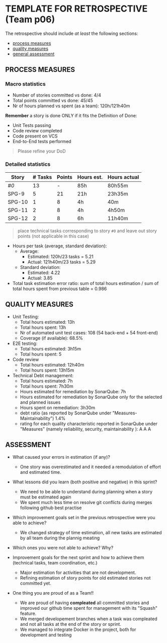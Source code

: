 # TEMPLATE FOR RETROSPECTIVE (Team p06)

The retrospective should include _at least_ the following
sections:

- [process measures](#process-measures)
- [quality measures](#quality-measures)
- [general assessment](#assessment)

## PROCESS MEASURES

### Macro statistics

- Number of stories committed vs done: 4/4
- Total points committed vs done: 45/45
- Nr of hours planned vs spent (as a team): 120h/121h40m

**Remember** a story is done ONLY if it fits the Definition of Done:

- Unit Tests passing
- Code review completed
- Code present on VCS
- End-to-End tests performed

> Please refine your DoD

### Detailed statistics

| Story  | # Tasks | Points | Hours est. | Hours actual |
| ------ | ------- | ------ | ---------- | ------------ |
| _#0_   | 13      | -      | 85h        | 80h55m       |
| SPG-9  | 5       | 21     | 21h        | 23h35m       |
| SPG-10 | 1       | 8      | 4h         | 40m          |
| SPG-11 | 2       | 8      | 4h         | 4h50m        |
| SPG-12 | 2       | 8      | 6h         | 11h40m       |

> place technical tasks corresponding to story `#0` and leave out story points (not applicable in this case)

- Hours per task (average, standard deviation):
  - Average:
    - Estimated: 120h/23 tasks = 5.21
    - Actual: 121h40m/23 tasks = 5.29
  - Standard deviation:
    - Estimated: 4.22
    - Actual: 3.85
- Total task estimation error ratio: sum of total hours estimation / sum of total hours spent from previous table = 0.986

## QUALITY MEASURES

- Unit Testing:
  - Total hours estimated: <!-- 20% * [each(task_with_new_code)=65h] --> 13h
  - Total hours spent: 13h
  - Nr of automated unit test cases: 108 (54 back-end + 54 front-end)
  - Coverage (if available): 68.5%
- E2E testing:
  - Total hours estimated: <!-- 5% * each(task_with_new_code) --> 3h15m
  - Total hours spent: 5
- Code review
  - Total hours estimated: 12h40m <!-- 11h General + 10m * num_tasks_story -->
  - Total hours spent: 13h15m
- Technical Debt management:
  - Total hours estimated: 7h
  - Total hours spent: 7h30m
  - Hours estimated for remediation by SonarQube: 7h
  - Hours estimated for remediation by SonarQube only for the selected and planned issues
  - Hours spent on remediation: 3h30m
  - debt ratio (as reported by SonarQube under "Measures-Maintainability") 1.4%
  - rating for each quality characteristic reported in SonarQube under "Measures" (namely reliability, security, maintainability ): A A A

## ASSESSMENT

- What caused your errors in estimation (if any)?

  - One story was overestimated and it needed a remodulation of effort and estimated time.

- What lessons did you learn (both positive and negative) in this sprint?

  - We need to be able to understand during planning when a story must be estimated again
  - We spent much less time on resolve git conflicts during merges following github best practise

- Which improvement goals set in the previous retrospective were you able to achieve?

  - We changed strategy of time estimation, all new tasks are estimated by all team during the plannig meating

- Which ones you were not able to achieve? Why?

- Improvement goals for the next sprint and how to achieve them (technical tasks, team coordination, etc.)

  - Major estimation for activities that are not development.
  - Refining estimation of story points for old estimated stories not committed yet.

- One thing you are proud of as a Team!!
  - We are proud of having **compleated** all committed stories and improved our github time spent for management with its "Squash" feature.
  - We merged developement branches when a task was compleated and not all tasks at the end of the story or sprint.
  - We managed to integrate Docker in the project, both for development and testing
